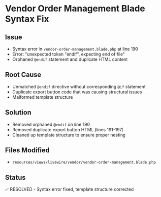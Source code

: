 # Vendor Order Management Blade Syntax Fix

## Issue
- Syntax error in `vendor-order-management.blade.php` at line 190
- Error: "unexpected token "endif", expecting end of file"
- Orphaned `@endif` statement and duplicate HTML content

## Root Cause
- Unmatched `@endif` directive without corresponding `@if` statement
- Duplicate export button code that was causing structural issues
- Malformed template structure

## Solution
- Removed orphaned `@endif` on line 190
- Removed duplicate export button HTML (lines 191-197)
- Cleaned up template structure to ensure proper nesting

## Files Modified
- `resources/views/livewire/vendor/vendor-order-management.blade.php`

## Status
✅ RESOLVED - Syntax error fixed, template structure corrected
